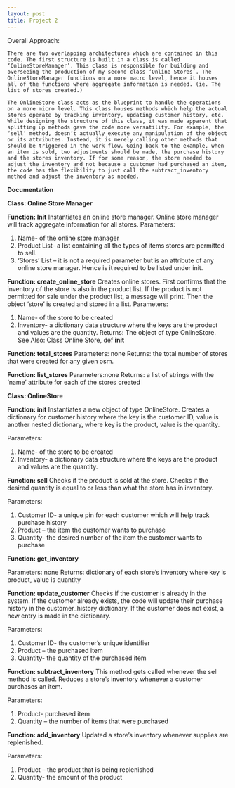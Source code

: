 ```yaml
---
layout: post
title: Project 2
---
```

Overall Approach:

	There are two overlapping architectures which are contained in this code. The first structure is built in a class is called ‘OnlineStoreManager’. This class is responsible for building and overseeing the production of my second class ‘Online Stores’. The OnlineStoreManager functions on a more macro level, hence it houses all of the functions where aggregate information is needed. (ie. The list of stores created.) 

	The OnlineStore class acts as the blueprint to handle the operations on a more micro level. This class houses methods which help the actual stores operate by tracking inventory, updating customer history, etc. While designing the structure of this class, it was made apparent that splitting up methods gave the code more versatility. For example, the ‘sell’ method, doesn’t actually execute any manipulation of the object or its attributes. Instead, it is merely calling other methods that should be triggered in the work flow. Going back to the example, when an item is sold, two adjustments should be made, the purchase history and the stores inventory. If for some reason, the store needed to adjust the inventory and not because a customer had purchased an item, the code has the flexibility to just call the subtract_inventory method and adjust the inventory as needed.

**Documentation**

**Class: Online Store Manager**

**Function: Init**
Instantiates an online store manager. Online store manager will track aggregate information for all stores.
Parameters: 
1.	Name- of the online store manager
2.	Product List- a list containing all the types of items stores are permitted to sell. 
3.	‘Stores’ List – it is not a required parameter but is an attribute of any online store 
manager. Hence is it required to be listed under init.

**Function: create_online_store**
Creates online stores. First confirms that the inventory of the store is also in the product list.
If the product is not permitted for sale under the product list, a message will print. Then the object ‘store’ is created and stored in a list.
Parameters: 
1.	Name- of the store to be created
2.	Inventory- a dictionary data structure where the keys are the product and values are the quantity.
Returns: The object of type OnlineStore.
See Also: Class Online Store, def __init__

**Function: total_stores**
Parameters: none
Returns: the total number of stores that were created for any given osm.


**Function: list_stores**
Parameters:none
Returns: a list of strings with the ‘name’ attribute for each of the stores created


**Class: OnlineStore**

**Function: init**
Instantiates a new object of type OnlineStore. 
Creates a dictionary for customer history where the key is the customer ID, value is another nested dictionary, where key is the product, value is the quantity.

Parameters:
1.	Name- of the store to be created
2.	Inventory- a dictionary data structure where the keys are the product and values are the quantity.


**Function: sell**
Checks if the product is sold at the store. Checks if the desired quantity is equal to or less than what the store has in inventory.

Parameters:
1.	Customer ID- a unique pin for each customer which will help track purchase history
2.	Product – the item the customer wants to purchase
3.	Quantity- the desired number of the item the customer wants to purchase


**Function: get_inventory**

Parameters: none
Returns: dictionary of each store’s inventory where key is product, value is quantity

**Function: update_customer**
Checks if the customer is already in the system. If the customer already exists, the code will update their purchase history in the customer_history dictionary. If the customer does not exist, a new entry is made in the dictionary. 

Parameters:
1.	Customer ID- the customer’s unique identifier
2.	Product – the purchased item
3.	Quantity- the quantity of the purchased item

**Function: subtract_inventory**
This method gets called whenever the sell method is called. Reduces a store’s inventory whenever a customer purchases an item.

Parameters: 
1.	Product- purchased item
2.	Quantity – the number of items that were purchased

**Function: add_inventory**
Updated a store’s inventory whenever supplies are replenished.

Parameters: 
1.	Product – the product that is being replenished
2.	Quantity- the amount of the product

